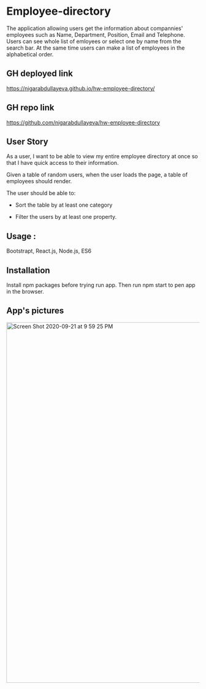# Employee-directory

The application allowing users get the information about compannies' employees such as Name, Department, Position, Email and Telephone. 
Users can see whole list of emloyees or select one by name from the search bar. At the same time users can make a list of employees in the alphabetical order. 

## GH deployed link
  https://nigarabdullayeva.github.io/hw-employee-directory/
  
## GH repo link 
   https://github.com/nigarabdullayeva/hw-employee-directory

## User Story
 As a user, I want to be able to view my entire employee directory at once so that I have quick access to their information.

Given a table of random users, when the user loads the page, a table of employees should render. 

The user should be able to:

  * Sort the table by at least one category

  * Filter the users by at least one property.
  
## Usage :
 Bootstrapt, React.js, Node.js, ES6

## Installation
Install npm packages before trying run app.
Then run npm start to pen app in the browser.

## App's pictures
<img width="941" alt="Screen Shot 2020-09-21 at 9 59 25 PM" src="https://user-images.githubusercontent.com/63271349/93840795-40ef4b80-fc57-11ea-8418-ce3dbcebfca3.png">

